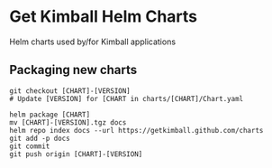 # Get Kimball Helm Charts

Helm charts used by/for Kimball applications

## Packaging new charts

```
git checkout [CHART]-[VERSION]
# Update [VERSION] for [CHART in charts/[CHART]/Chart.yaml

helm package [CHART]
mv [CHART]-[VERSION].tgz docs
helm repo index docs --url https://getkimball.github.com/charts
git add -p docs
git commit
git push origin [CHART]-[VERSION]
```
